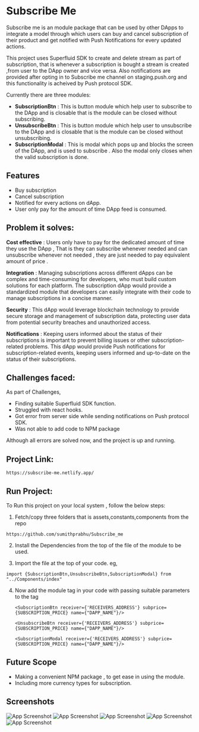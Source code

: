 
# Subscribe Me

Subscribe me is an module package that can be used by other DApps to integrate a model through which users can buy and cancel subscription of their product and get notified with Push Notifications for every updated actions.

This project uses Superfluid SDK to create and delete stream as part of subscription, that is whenever a subscription is bought a stream is created ,from user to the DApp owner and vice versa. Also notifications are provided after opting in to Subscribe me channel on staging.push.org and this functionality is acheived by Push protocol SDK. 

Currently there are three modules:
- **SubscriptionBtn** : This is button module which help user to subscribe to the DApp and is closable that is the module can be closed without subscribing.
- **UnsubscribeBtn** : This is button module which help user to unsubscribe to the DApp and is closable that is the module can be closed without unsubscribing.
- **SubscriptionModal** : This is modal which pops up and blocks the screen of the DApp, and is used to subscribe . Also the modal only closes when the valid subscription is done.


## Features

- Buy subscription
- Cancel subscription
- Notified for every actions on dApp.
- User only pay for the amount of time DApp feed is consumed.


## Problem it solves:

**Cost effective** : Users only have to pay for the dedicated amount of time they use the DApp , That is they can subscribe whenever needed and can unsubscribe whenever not needed , they are just needed to pay equivalent amount of price .

**Integration** : Managing subscriptions across different dApps can be complex and time-consuming for developers, who must build custom solutions for each platform. The subscription dApp would provide a standardized module that developers can easily integrate with their code to manage subscriptions in a concise manner.

**Security** : This dApp would leverage blockchain technology to provide secure storage and management of subscription data, protecting user data from potential security breaches and unauthorized access.

**Notifications** : Keeping users informed about the status of their subscriptions is important to prevent billing issues or other subscription-related problems. This dApp would provide Push notifications for subscription-related events, keeping users informed and up-to-date on the status of their subscriptions.

## Challenges faced:
As part of Challenges,

  - Finding suitable Superfluid SDK function.
  - Struggled with react hooks.
  - Got error from server side while sending notifications on Push protocol SDK.
  - Was not able to add code to NPM package
  
  Although all errors are solved now, and the project is up and running.

## Project Link:

```
https://subscribe-me.netlify.app/
```


## Run Project:
To Run this project on your local system , follow the below steps:

  1) Fetch/copy three folders that is assets,constants,components from the repo

    https://github.com/sumithprabhu/Subscribe_me

  2) Install the Dependencies from the top of the file of the module to be used.

  3) Import the file at the top of your code. eg,
  
    import {SubscriptionBtn,UnsubscribeBtn,SubscriptionModal} from "../Components/index" 
  4) Now add the module tag in your code with passing suitable parameters to the tag
  
     ```
     <SubscriptionBtn receiver={'RECEIVERS_ADDRESS'} subprice={SUBSCRIPTION_PRICE} name={"DAPP_NAME"}/>
     ```
     ```
     <UnsubscribeBtn receiver={'RECEIVERS_ADDRESS'} subprice={SUBSCRIPTION_PRICE} name={"DAPP_NAME"}/>
     ```
     ```
     <SubscriptionModal receiver={'RECEIVERS_ADDRESS'} subprice={SUBSCRIPTION_PRICE} name={"DAPP_NAME"}/>
     ```
## Future Scope

- Making a convenient NPM package , to get ease in using the module.
- Including more currency types for subscription.

## Screenshots

![App Screenshot](https://github.com/sumithprabhu/npm_modal_demo/blob/main/src/images/Screenshot_20230219_125144.png?raw=true)
![App Screenshot](https://github.com/sumithprabhu/npm_modal_demo/blob/main/src/images/Screenshot_20230219_174654.png?raw=true)
![App Screenshot](https://github.com/sumithprabhu/npm_modal_demo/blob/main/src/images/Screenshot_20230219_174709.png?raw=true)
![App Screenshot](https://github.com/sumithprabhu/npm_modal_demo/blob/main/src/images/Screenshot_20230219_174833.png?raw=true)
![App Screenshot](https://github.com/sumithprabhu/npm_modal_demo/blob/main/src/images/Screenshot_20230219_174854.png?raw=true)



